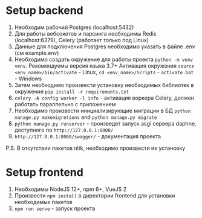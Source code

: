# Setup backend
1. Необходим рабочий Postgres (localhost:5432)
2. Для работы вебсокетов и парсинга необходимы Redis (localhost:6379), Celery (работает только под Linux)
3. Данные для подключения Postgres необходимо указать в файле .env (см example.env)
4. Необходимо создать окружение для работы проекта `python -m venv venv`. Рекомендуемы версия языка 3.7+
   Активация окружения `source <env_name>/bin/activate` - Linux, `cd <env_name>/Scripts` - `activate.bat` - Windows
5. Затем необходимо произвести установку необходимых библиотек в окружение `pip install -r requirements.txt`
6. `celery -A config worker -l info` - активация воркера Celery, должен работать параллельно с приложением
7. Необходимо произвести инициализирующие миграции в БД `python manage.py makemigretions` and `python manage.py migrate`
8. `python manage.py runserver` - произведет запуск asgi сервера daphne, доступного по `http://127.0.0.1:8000/`
9. `http://127.0.0.1:8000/swagger/` - документация проекта

P.S. В отсутствии пакетов nltk, необходимо произвести их установку
 
# Setup frontend
1. Необходимы NodeJS 12+, npm 6+, VueJS 2
2. Произвести `npm install` в директории frontend для установки необходимых пакетов
3. `npm run serve` - запуск проекта
